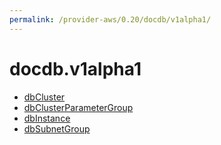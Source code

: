 ```yaml
---
permalink: /provider-aws/0.20/docdb/v1alpha1/
---
```


# docdb.v1alpha1



* [dbCluster](dbCluster.md)
* [dbClusterParameterGroup](dbClusterParameterGroup.md)
* [dbInstance](dbInstance.md)
* [dbSubnetGroup](dbSubnetGroup.md)